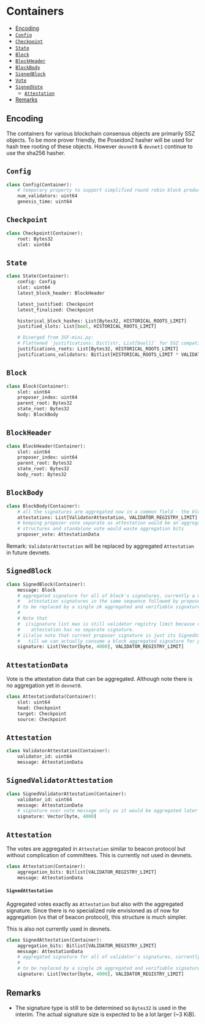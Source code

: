 # Containers

<!-- mdformat-toc start --slug=github --no-anchors --maxlevel=6 --minlevel=2 -->

- [Encoding](#encoding)
- [`Config`](#config)
- [`Checkpoint`](#checkpoint)
- [`State`](#state)
- [`Block`](#block)
- [`BlockHeader`](#blockheader)
- [`BlockBody`](#blockbody)
- [`SignedBlock`](#signedblock)
- [`Vote`](#vote)
- [`SignedVote`](#signedvote)
  - [`Attestation`](#attestation)
- [Remarks](#remarks)

<!-- mdformat-toc end -->

## Encoding

The containers for various blockchain consensus objects are primarily SSZ objects. To be more prover friendly, the Poseidon2 hasher will be used for hash tree rooting of these objects. However `devnet0` & `devnet1` continue to use the sha256 hasher.

## `Config`

```python
class Config(Container):
    # temporary property to support simplified round robin block production in absence of randao & deposit mechanisms
    num_validators: uint64
    genesis_time: uint64
```

## `Checkpoint`

```python
class Checkpoint(Container):
    root: Bytes32
    slot: uint64
```

## `State`

```python
class State(Container):
    config: Config
    slot: uint64
    latest_block_header: BlockHeader

    latest_justified: Checkpoint
    latest_finalized: Checkpoint

    historical_block_hashes: List[Bytes32, HISTORICAL_ROOTS_LIMIT]
    justified_slots: List[bool, HISTORICAL_ROOTS_LIMIT]

    # Diverged from 3SF-mini.py:
    # Flattened `justifications: Dict[str, List[bool]]` for SSZ compatibility
    justifications_roots: List[Bytes32, HISTORICAL_ROOTS_LIMIT]
    justifications_validators: Bitlist[HISTORICAL_ROOTS_LIMIT * VALIDATOR_REGISTRY_LIMIT]
```

## `Block`

```python
class Block(Container):
    slot: uint64
    proposer_index: uint64
    parent_root: Bytes32
    state_root: Bytes32
    body: BlockBody
```

## `BlockHeader`

```python
class BlockHeader(Container):
    slot: uint64
    proposer_index: uint64
    parent_root: Bytes32
    state_root: Bytes32
    body_root: Bytes32
```

## `BlockBody`

```python
class BlockBody(Container):
    # all the signatures are aggregated now in a common field - the block signatures
    attestations: List[ValidatorAttestation, VALIDATOR_REGISTRY_LIMIT]
    # keeping proposer vote separate as attestation would be an aggregated packed
    # structures and standalone vote would waste aggregation bits
    proposer_vote: AttestationData
```

Remark: `ValidatorAttestation` will be replaced by aggregated `Attestation` in future devnets.

## `SignedBlock`

```python
class SignedBlock(Container):
    message: Block
    # aggregated signature for all of block's signatures, currently a naive list:
    #   attestation signatures in the same sequence followed by proposer signature
    # to be replaced by a single zk aggregated and verifiable signature in a future devnet
    #
    # Note that
    #  i)signature list max is still validator registry limit because of proposer
    #    attestation has no separate signature.
    # ii)also note that current proposer signature is just its SignedValidatorAttestation
    #   till we can actually consume a block aggregated signature for packing votes
    signature: List[Vector[byte, 4000], VALIDATOR_REGISTRY_LIMIT]
```

## `AttestationData`

Vote is the attestation data that can be aggregated. Although note there is no aggregation yet in `devnet0`.

```python
class AttestationData(Container):
    slot: uint64
    head: Checkpoint
    target: Checkpoint
    source: Checkpoint
```

## `Attestation`

```python
class ValidatorAttestation(Container):
    validator_id: uint64
    message: AttestationData
```

## `SignedValidatorAttestation`

```python
class SignedValidatorAttestation(Container):
    validator_id: uint64
    message: AttestationData
    # signature over vote message only as it would be aggregated later in attestation
    signature: Vector[byte, 4000]
```


## `Attestation`

The votes are aggregated in `Attestation` similar to beacon protocol but without complication of committees. This is currently not used in devnets.

```python
class Attestation(Container):
    aggregation_bits: Bitlist[VALIDATOR_REGISTRY_LIMIT]
    message: AttestationData
```

#### `SignedAttestation`

Aggregated votes exactly as `Attestation` but also with the aggregated signature. Since there is no specialized role envisioned as of now for aggregation (vs that of beacon protocol), this structure is much simpler.

This is also not currently used in devnets.

```python
class SignedAttestation(Container):
    aggregation_bits: Bitlist[VALIDATOR_REGISTRY_LIMIT]
    message: AttestationData
    # aggregated signature for all of validator's signatures, currently a naive list:
    #
    # to be replaced by a single zk aggregated and verifiable signature in a future devnet
    signature: List[Vector[byte, 4000], VALIDATOR_REGISTRY_LIMIT]
```

## Remarks

- The signature type is still to be determined so `Bytes32` is used in the
  interim. The actual signature size is expected to be a lot larger (~3 KiB).
